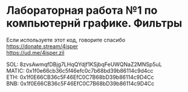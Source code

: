 # Лабораторная работа №1 по компьютернй графике. Фильтры

Если используете этот код, говорите спасибо  
https://donate.stream/4isper   
https://ud.me/4isper.zil  

SOL: 8zvsAwmqfDBjg7LHqQYdjf1KSjbqFeUWQNaZ2MNSp5uL  
MATIC: 0x1f0e66cb36c5f46efc0c7b68bd39b86114c9d4cc  
ETH: 0x1f0E66CB36c5F46EfC0C7B68bD39b86114c9D4Cc  
BNB: 0x1f0E66CB36c5F46EfC0C7B68bD39b86114c9D4Cc
